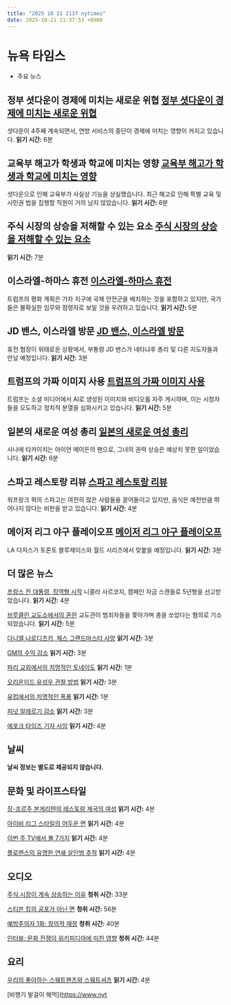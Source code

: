 ```yaml
---
title: "2025 10 21 2137 nytimes"
date: 2025-10-21 21:37:53 +0900
---
```


# 뉴욕 타임스
- 주요 뉴스

## 정부 셧다운이 경제에 미치는 새로운 위협 [정부 셧다운이 경제에 미치는 새로운 위협](https://www.nytimes.com/2025/10/21/business/economy/government-shutdown-economic-effects.html)
셧다운이 4주째 계속되면서, 연방 서비스의 중단이 경제에 미치는 영향이 커지고 있습니다.
**읽기 시간:** 6분

## 교육부 해고가 학생과 학교에 미치는 영향 [교육부 해고가 학생과 학교에 미치는 영향](https://www.nytimes.com/2025/10/21/us/education-department-shutdown-layoffs.html)
셧다운으로 인해 교육부가 사실상 기능을 상실했습니다. 최근 해고로 인해 특별 교육 및 시민권 법을 집행할 직원이 거의 남지 않았습니다.
**읽기 시간:** 6분

## 주식 시장의 상승을 저해할 수 있는 요소 [주식 시장의 상승을 저해할 수 있는 요소](https://www.nytimes.com/2025/10/21/business/dealbook/stocks-rally-bulls-bears.html)
**읽기 시간:** 7분

## 이스라엘-하마스 휴전 [이스라엘-하마스 휴전](https://www.nytimes.com/2025/10/21/world/middleeast/gaza-ceasefire-international-security-force-hamas.html)
트럼프의 평화 계획은 가자 지구에 국제 안전군을 배치하는 것을 포함하고 있지만, 국가들은 불확실한 임무와 점령자로 보일 것을 우려하고 있습니다.
**읽기 시간:** 5분

## JD 밴스, 이스라엘 방문 [JD 밴스, 이스라엘 방문](https://www.nytimes.com/2025/10/21/world/middleeast/jd-vance-israel-gaza-ceasefire.html)
휴전 협정이 위태로운 상황에서, 부통령 JD 밴스가 네타냐후 총리 및 다른 지도자들과 만날 예정입니다.
**읽기 시간:** 3분

## 트럼프의 가짜 이미지 사용 [트럼프의 가짜 이미지 사용](https://www.nytimes.com/2025/10/21/business/media/trump-ai-truth-social-no-kings.html)
트럼프는 소셜 미디어에서 AI로 생성된 이미지와 비디오를 자주 게시하며, 이는 시청자들을 오도하고 정치적 분열을 심화시키고 있습니다.
**읽기 시간:** 5분

## 일본의 새로운 여성 총리 [일본의 새로운 여성 총리](https://www.nytimes.com/2025/10/21/world/asia/sanae-takaichi-japan-prime-minister.html)
사나에 타카이치는 아이언 메이든의 팬으로, 그녀의 권력 상승은 예상치 못한 일이었습니다.
**읽기 시간:** 6분

## 스파고 레스토랑 리뷰 [스파고 레스토랑 리뷰](https://www.nytimes.com/2025/10/21/dining/restaurant-review-spago-los-angeles.html)
워프랑크 퍽의 스파고는 여전히 많은 사람들을 끌어들이고 있지만, 음식은 예전만큼 뛰어나지 않다는 비판을 받고 있습니다.
**읽기 시간:** 4분

## 메이저 리그 야구 플레이오프 [메이저 리그 야구 플레이오프](https://www.nytimes.com/athletic/6728983/2025/10/20/dodgers-blue-jays-world-series-preview/)
LA 다저스가 토론토 블루제이스와 월드 시리즈에서 맞붙을 예정입니다.
**읽기 시간:** 3분

## 더 많은 뉴스
[프랑스 전 대통령, 징역형 시작](https://www.nytimes.com/2025/10/21/world/europe/sarkozy-france-president-jail.html)
니콜라 사르코지, 캠페인 자금 스캔들로 5년형을 선고받았습니다.
**읽기 시간:** 4분

[브루클린 교도소에서의 혼란](https://www.nytimes.com/2025/10/21/nyregion/brooklyn-mdc-contraband-guard-trial.html)
교도관이 범죄자들을 쫓아가며 총을 쏘았다는 혐의로 기소되었습니다.
**읽기 시간:** 5분

[다니엘 나로디츠키, 체스 그랜드마스터 사망](https://www.nytimes.com/2025/10/20/us/daniel-naroditsky-chess-grandmaster-dead.html)
**읽기 시간:** 3분

[GM의 수익 감소](https://www.nytimes.com/2025/10/21/business/general-motors-earnings-tariffs-evs.html)
**읽기 시간:** 3분

[파리 교외에서의 치명적인 토네이도](https://www.nytimes.com/2025/10/21/world/europe/tornado-paris-france.html)
**읽기 시간:** 1분

[오리온이드 유성우 관찰 방법](https://www.nytimes.com/2025/10/20/science/orionids-meteor-shower.html)
**읽기 시간:** 3분

[유럽에서의 치명적인 폭풍](https://www.nytimes.com/2025/10/20/world/europe/tornado-paris-france.html)
**읽기 시간:** 1분

[피넛 알레르기 감소](https://www.nytimes.com/2025/10/20/well/peanut-allergy-drop.html)
**읽기 시간:** 3분

[에포크 타임즈 기자 사임](https://www.nytimes.com/2025/10/20/business/media/epoch-times-pentagon-press-rules.html)
**읽기 시간:** 4분

## 날씨
**날씨 정보는 별도로 제공되지 않습니다.**

## 문화 및 라이프스타일
[장-조르주 본게리텐의 레스토랑 제국의 여성](https://www.nytimes.com/2025/10/19/style/the-woman-behind-jean-georges-vongerichtens-empire.html)
**읽기 시간:** 4분

[아이비 리그 스타일의 어두운 면](https://www.nytimes.com/2025/10/17/style/after-the-hunt-puma-osmosis-sneakers.html)
**읽기 시간:** 4분

[이번 주 TV에서 볼 7가지](https://www.nytimes.com/2025/10/20/arts/television/nobody-wants-this-tv-this-week.html)
**읽기 시간:** 4분

[플로렌스의 유명한 연쇄 살인범 추적](https://www.nytimes.com/2025/10/20/arts/television/monster-of-florence-netflix.html)
**읽기 시간:** 4분

## 오디오
[주식 시장이 계속 상승하는 이유](https://www.nytimes.com/2025/10/20/podcasts/the-daily/stock-market-tariff-trump.html)
**청취 시간:** 33분

[스티븐 킹의 공포가 아닌 면](https://www.nytimes.com/2025/10/17/books/review/podcast-stephen-king-shawshank-stand-by-me.html)
**청취 시간:** 56분

[예방주의자 1화: 창의적 재정](https://www.nytimes.com/2025/10/15/podcasts/serial-the-preventionist-episode-1.html)
**청취 시간:** 40분

[인터뷰: 문화 전쟁이 위키피디아에 미친 영향](https://www.nytimes.com/2025/10/18/magazine/jimmy-wales-interview.html)
**청취 시간:** 44분

## 요리
[우리의 좋아하는 스웨트팬츠와 스웨트셔츠](https://www.nytimes.com/wirecutter/reviews/best-sweatpants-sweatshirts/)
**읽기 시간:** 4분

[비행기 발걸이 해먹](https://www.nyt